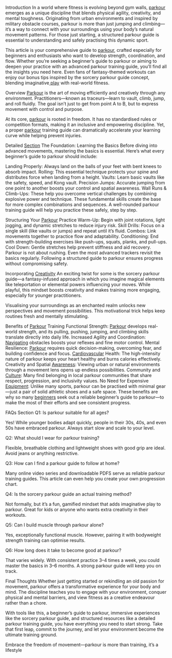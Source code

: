 Introduction
In a world where fitness is evolving beyond gym walls, [parkour](https://santabarbaratrapeze.com/how-to-do-parkour-training) emerges as a unique discipline that blends physical agility, creativity, and mental toughness. Originating from urban environments and inspired by military obstacle courses, parkour is more than just jumping and climbing—it’s a way to connect with your surroundings using your body’s natural movement patterns. For those just starting, a structured parkour guide is essential to understanding and safely practising this dynamic sport.

This article is your comprehensive guide to [parkour](https://santabarbaratrapeze.com/safety-gear-for-parkour), crafted especially for beginners and enthusiasts who want to develop strength, coordination, and flow. Whether you’re seeking a beginner’s guide to parkour or aiming to deepen your practice with an advanced parkour training guide, you’ll find all the insights you need here. Even fans of fantasy-themed workouts can enjoy our bonus tips inspired by the sorcery parkour guide concept, blending imaginative[ play](https://santabarbaratrapeze.com/guide-to-parkour-2025) with real-world fitness.

Overview
[Parkour](https://santabarbaratrapeze.com/events-for-kids) is the art of moving efficiently and creatively through any environment. Practitioners—known as traceurs—learn to vault, climb, jump, and roll fluidly. The goal isn’t just to get from point A to B, but to express movement with control and purpose.

At its core, [parkour](https://santabarbaratrapeze.com/kids-fitness-activities) is rooted in freedom. It has no standardised rules or competition formats, making it an inclusive and empowering discipline. Yet, a proper [parkour](https://santabarbaratrapeze.com/fun-games-for-children) training guide can dramatically accelerate your learning curve while helping prevent injuries.

Detailed [Section](https://santabarbaratrapeze.com/local-events)
The Foundation: Learning the Basics
Before diving into advanced movements, mastering the basics is essential. Here’s what every beginner’s guide to parkour should include:

Landing Properly: Always land on the balls of your feet with bent knees to absorb impact.
Rolling: This essential technique protects your spine and distributes force when landing from a height.
Vaults: Learn basic vaults like the safety, speed, and Kong vault.
Precision Jumps: Accurate jumping from one point to another boosts your control and spatial awareness.
Wall Runs & Climb-Ups: These help you overcome vertical challenges by combining explosive power and technique.
These fundamental skills create the base for more complex combinations and sequences. A well-rounded parkour training guide will help you practice these safely, step by step.

Structuring Your [Parkour](https://santabarbaratrapeze.com/events-for-kids) Practice
Warm-Up: Begin with joint rotations, light jogging, and dynamic stretches to reduce injury risk.
Skill Drills: Focus on a single skill (like vaults or jumps) and repeat until it’s fluid.
Combos: Link movements together to practice flow and adaptability.
Conditioning: End with strength-building exercises like push-ups, squats, planks, and pull-ups.
Cool Down: Gentle stretches help prevent stiffness and aid recovery.
Parkour is not about rushing. Even the most advanced trackers revisit the basics regularly. Following a structured guide to parkour ensures progress without compromising safety.

Incorporating [Creativity](https://santabarbaratrapeze.com/testimonials-stories)
An exciting twist for some is the sorcery parkour guide—a fantasy-infused approach in which you imagine magical elements like teleportation or elemental powers influencing your moves. While playful, this mindset boosts creativity and makes training more engaging, especially for younger practitioners.

Visualising your surroundings as an enchanted realm unlocks new perspectives and movement possibilities. This motivational trick helps keep routines fresh and mentally stimulating.

Benefits of [Parkour](https://santabarbaratrapeze.com/kids-fitness-activities) Training
Functional Strength: [Parkour](https://santabarbaratrapeze.com/fun-games-for-children) develops real-world strength, and its pulling, pushing, jumping, and climbing skills translate directly into daily life.
Increased Agility and Coordination: [Navigating](https://santabarbaratrapeze.com/group-activities) obstacles boosts your reflexes and fine motor control.
Mental Resilience: [Parkour](https://santabarbaratrapeze.com/family-day-out-ideas) requires quick decision-making, overcoming fear, and building confidence and focus.
[Cardiovascular](https://santabarbaratrapeze.com/training-program-workout) Health: The high-intensity nature of parkour keeps your heart healthy and burns calories effectively.
Creativity and Spatial [Awareness](https://santabarbaratrapeze.com/upcoming-workshops): Viewing urban or natural environments through a movement lens opens up endless possibilities.
Community and [Culture](https://santabarbaratrapeze.com/healthy-life-style-live-well): Many find belonging in local parkour communities that share respect, progression, and inclusivity values.
No Need for Expensive [Equipment](https://santabarbaratrapeze.com/exercise-tips-for-long-term): Unlike many sports, parkour can be practised with minimal gear—just a pair of solid athletic shoes and a safe space.
These benefits are why so many [beginners](https://santabarbaratrapeze.com/benefits-of-physical-play-2025) seek out a reliable beginner’s guide to parkour—to make the most of their efforts and see consistent progress.

FAQs Section
Q1: Is parkour suitable for all ages?

Yes! While younger bodies adapt quickly, people in their 30s, 40s, and even 50s have embraced parkour. Always start slow and scale to your level.

Q2: What should I wear for parkour training?

Flexible, breathable clothing and lightweight shoes with good grip are ideal. Avoid jeans or anything restrictive.

Q3: How can I find a parkour guide to follow at home?

Many online video series and downloadable PDFS serve as reliable parkour training guides. This article can even help you create your own progression chart.

Q4: Is the sorcery parkour guide an actual training method?

Not formally, but it’s a fun, gamified mindset that adds imaginative play to parkour. Great for kids or anyone who wants extra creativity in their workouts.

Q5: Can I build muscle through parkour alone?

Yes, exceptionally functional muscle. However, pairing it with bodyweight strength training can optimise results.

Q6: How long does it take to become good at parkour?

That varies widely. With consistent practice 3–4 times a week, you could master the basics in 3–6 months. A strong parkour guide will keep you on track.

Final Thoughts
Whether just getting started or rekindling an old passion for movement, parkour offers a transformative experience for your body and mind. The discipline teaches you to engage with your environment, conquer physical and mental barriers, and view fitness as a creative endeavour rather than a chore.

With tools like this, a beginner’s guide to parkour, immersive experiences like the sorcery parkour guide, and structured resources like a detailed parkour training guide, you have everything you need to start strong. Take that first leap, commit to the journey, and let your environment become the ultimate training ground.

Embrace the freedom of movement—parkour is more than training, it’s a lifestyle
